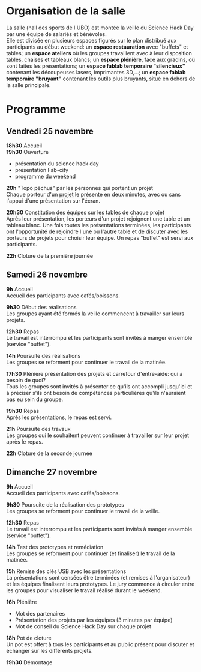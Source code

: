 # Organisation de la salle
La salle (hall des sports de l'UBO) est montée la veille du Science Hack Day par une équipe de salariés et bénévoles.  
Elle est divisée en plusieurs espaces figurés sur le plan distribué aux participants au début weekend: un **espace restauration** avec "buffets" et tables; un **espace ateliers** où les groupes travaillent avec à leur disposition tables, chaises et tableaux blancs; un **espace plénière**, face aux gradins, où sont faites les présentations; un **espace fablab temporaire "silencieux"** contenant les découpeuses lasers, imprimantes 3D,...; un **espace fablab temporaire "bruyant"** contenant les outils plus bruyants, situé en dehors de la salle principale.

# Programme

## Vendredi 25 novembre
**18h30** Accueil  
**19h30** Ouverture  
* présentation du science hack day
* présentation Fab-city
* programme du weekend

**20h** "Topo pêchus" par les personnes qui portent un projet  
Chaque porteur d'un [projet](sciencehackday.md/defis.md) le présente en deux minutes, avec ou sans l'appui d'une présentation sur l'écran.

**20h30** Constitution des équipes sur les tables de chaque projet  
Après leur présentation, les porteurs d'un projet rejoignent une table et un tableau blanc. Une fois toutes les présentations terminées, les participants ont l'opportunité de rejoindre l'une ou l'autre table et de discuter avec les porteurs de projets pour choisir leur équipe.
Un repas "buffet" est servi aux participants.

**22h** Cloture de la première journée  

## Samedi 26 novembre
**9h** Accueil  
Accueil des participants avec cafés/boissons.

**9h30** Début des réalisations  
Les groupes ayant été formés la veille commencent à travailler sur leurs projets.

**12h30** Repas  
Le travail est interrompu et les participants sont invités à manger ensemble (service "buffet").

**14h** Poursuite des réalisations  
Les groupes se reforment pour continuer le travail de la matinée.

**17h30** Plénière présentation des projets et carrefour d'entre-aide: qui a besoin de quoi?  
Tous les groupes sont invités à présenter ce qu'ils ont accompli jusqu'ici et à préciser s'ils ont besoin de compétences particulières qu'ils n'auraient pas eu sein du groupe.

**19h30** Repas  
Après les présentations, le repas est servi.

**21h** Poursuite des travaux  
Les groupes qui le souhaitent peuvent continuer à travailler sur leur projet après le repas.

**22h** Cloture de la seconde journée  

## Dimanche 27 novembre
**9h** Accueil  
Accueil des participants avec cafés/boissons.

**9h30** Poursuite de la réalisation des prototypes  
Les groupes se reforment pour continuer le travail de la veille.

**12h30** Repas  
Le travail est interrompu et les participants sont invités à manger ensemble (service "buffet").

**14h** Test des prototypes et remédiation  
Les groupes se reforment pour continuer (et finaliser) le travail de la matinée.

**15h** Remise des clés USB avec les présentations  
La présentations sont censées être terminées (et remises à l'organisateur) et les équipes finalisent leurs prototypes. Le jury commence à circuler entre les groupes pour visualiser le travail réalisé durant le weekend.

**16h** Plénière  
* Mot des partenaires
* Présentation des projets par les équipes (3 minutes par équipe)
* Mot de conseil du Science Hack Day sur chaque projet

**18h** Pot de cloture  
Un pot est offert à tous les participants et au public présent pour discuter et échanger sur les différents projets.

**19h30** Démontage 
